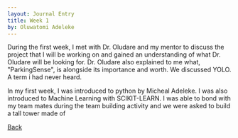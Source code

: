 ```yaml
---
layout: Journal Entry
title: Week 1
by: Oluwatomi Adeleke
---
```


During the first week, I met with Dr. Oludare and my mentor to discuss the project 
that I will be working on and gained an understanding of what Dr. Oludare will be looking for. 
Dr. Oludare also explained to me what, "ParkingSense", is alongside its importance and worth.
We discussed YOLO. A term i had never heard.

In my first week, I was introduced to python by Micheal Adeleke. I was also introduced to Machine
Learning with SCIKIT-LEARN. I was able to bond with my team mates during the team building activity
and we were asked to build a tall tower made of 

[Back](./)
